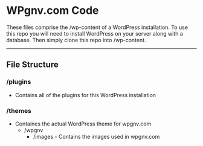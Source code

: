 # WPgnv.com Code
These files comprise the /wp-content of a WordPress installation. To use this repo you will need to install WordPress on your server along with a database.  Then simply clone this repo into /wp-content.

- - -
## File Structure
### /plugins
* Contains all of the plugins for this WordPress installation

### /themes
* Containes the actual WordPress theme for wpgnv.com
	* /wpgnv
		* /images - Contains the images used in wpgnv.com
